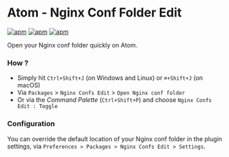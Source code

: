 # Atom - Nginx Conf Folder Edit

[![apm](https://img.shields.io/apm/v/nginx-confs-edit.svg)](https://github.com/crtlf/nginx-confs-edit/tags) [![apm](https://img.shields.io/apm/dm/nginx-confs-edit.svg)](https://atom.io/packages/nginx-confs-edit) [![apm](https://img.shields.io/apm/l/nginx-confs-edit.svg)](https://github.com/crtlf/nginx-confs-edit/blob/master/LICENSE.md)

Open your Nginx conf folder quickly on Atom.

### How ?

* Simply hit `Ctrl+Shift+J` (on Windows and Linux) or `⌘+Shift+J` (on macOS)
* Via `Packages` > `Nginx Confs Edit` > `Open Nginx conf folder`
* Or via the _Command Palette_ (`Ctrl+Shift+P`) and choose `Nginx Confs Edit : Toggle`

### Configuration

You can override the default location of your Nginx conf folder in the plugin settings, via `Preferences > Packages > Nginx Confs Edit > Settings`.
